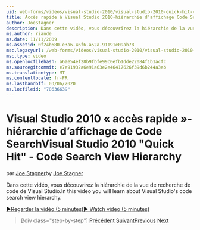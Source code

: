 ```yaml
---
uid: web-forms/videos/visual-studio-2010/visual-studio-2010-quick-hit-code-search-view-hierarchy
title: Accès rapide à Visual Studio 2010-hiérarchie d’affichage Code Search
author: JoeStagner
description: Dans cette vidéo, vous découvrirez la hiérarchie de la vue de recherche de code de Visual Studio.
ms.author: riande
ms.date: 11/11/2009
ms.assetid: 0f24b680-e3a6-46f6-a52a-91191e09ab78
msc.legacyurl: /web-forms/videos/visual-studio-2010/visual-studio-2010-quick-hit-code-search-view-hierarchy
msc.type: video
ms.openlocfilehash: a6ae54ef28b9fbfe99c0efb1dde22084f1b1acfc
ms.sourcegitcommit: e7e91932a6e91a63e2e46417626f39d6b244a3ab
ms.translationtype: MT
ms.contentlocale: fr-FR
ms.lasthandoff: 03/06/2020
ms.locfileid: "78636639"
---
```

# <a name="visual-studio-2010-quick-hit---code-search-view-hierarchy"></a><span data-ttu-id="19beb-103">Visual Studio 2010 « accès rapide »-hiérarchie d’affichage de Code Search</span><span class="sxs-lookup"><span data-stu-id="19beb-103">Visual Studio 2010 "Quick Hit" - Code Search View Hierarchy</span></span>

<span data-ttu-id="19beb-104">par [Joe Stagner](https://github.com/JoeStagner)</span><span class="sxs-lookup"><span data-stu-id="19beb-104">by [Joe Stagner](https://github.com/JoeStagner)</span></span>

<span data-ttu-id="19beb-105">Dans cette vidéo, vous découvrirez la hiérarchie de la vue de recherche de code de Visual Studio.</span><span class="sxs-lookup"><span data-stu-id="19beb-105">In this video you will learn about Visual Studio's code search view hierarchy.</span></span>

[<span data-ttu-id="19beb-106">&#9654;Regarder la vidéo (5 minutes)</span><span class="sxs-lookup"><span data-stu-id="19beb-106">&#9654; Watch video (5 minutes)</span></span>](https://channel9.msdn.com/Blogs/ASP-NET-Site-Videos/visual-studio-2010-quick-hit-code-search-view-hierarchy)

> [!div class="step-by-step"]
> <span data-ttu-id="19beb-107">[Précédent](visual-studio-2010-quick-hit-code-optimized-profile.md)
> [Suivant](visual-studio-2010-quick-hit-intellisense-smart-lists.md)</span><span class="sxs-lookup"><span data-stu-id="19beb-107">[Previous](visual-studio-2010-quick-hit-code-optimized-profile.md)
[Next](visual-studio-2010-quick-hit-intellisense-smart-lists.md)</span></span>
